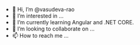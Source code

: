 - 👋 Hi, I’m @vasudeva-rao
- 👀 I’m interested in ...
- 🌱 I’m currently learning Angular and .NET CORE.
- 💞️ I’m looking to collaborate on ...
- 📫 How to reach me ...

<!---
vasudeva-rao/vasudeva-rao is a ✨ special ✨ repository because its `README.md` (this file) appears on your GitHub profile.
You can click the Preview link to take a look at your changes.
--->
